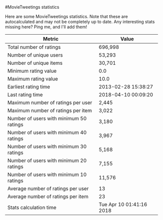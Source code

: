 #MovieTweetings statistics

Here are some MovieTweetings statistics. Note that these are autocalculated and may not be completely up to date. Any interesting stats missing here? Ping me, and I'll add them!

Metric | Value
--- | ---
Total number of ratings                 | 696,998
Number of unique users                  | 53,293
Number of unique items                  | 30,701
Minimum rating value                    | 0.0
Maximum rating value                    | 10.0
Earliest rating time                    | 2013-02-28 15:38:27
Last rating time                        | 2018-04-10 00:09:20
Maximum number of ratings per user      | 2,445
Maximum number of ratings per item      | 3,022
Number of users with minimum 50 ratings | 3,180
Number of users with minimum 40 ratings | 3,967
Number of users with minimum 30 ratings | 5,168
Number of users with minimum 20 ratings | 7,155
Number of users with minimum 10 ratings | 11,576
Average number of ratings per user      | 13
Average number of ratings per item      | 23
Stats calculation time                  | Tue Apr 10 01:41:16 2018

